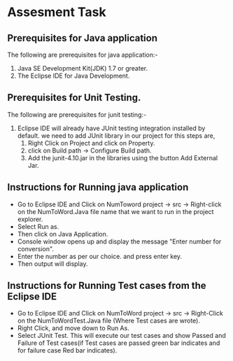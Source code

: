 # Assesment Task

## Prerequisites for Java application
The following are prerequisites for java application:-

1. Java SE Development Kit(JDK) 1.7 or greater.
2. The Eclipse IDE for Java Development.


## Prerequisites for Unit Testing.
The following are prerequisites for junit testing:-

1. Eclipse IDE will already have JUnit testing integration installed by default.
  we need to add JUnit library in our project for this steps are,
    1. Right Click on Project and click on Property.
    2. click on Build path -> Configure Build path.
    3. Add the junit-4.10.jar in the libraries using the button Add External Jar.

## Instructions for Running java application
- Go to Eclipse IDE and Click on NumToword project -> src -> Right-click on the NumToWord.Java file name that we want to run in the project explorer.
- Select Run as.
- Then click on Java Application.
- Console window opens up and display the message "Enter number for conversion".
- Enter the number as per our choice. and press enter key.
- Then output will display.

## Instructions for Running Test cases from the Eclipse IDE
- Go to Eclipse IDE and  Click on NumToWord project -> src -> Right-Click on the  NumToWordTest.Java file (Where Test cases are wrote).
- Right Click, and move down to Run As.
- Select JUnit Test.
This will execute our test cases and show Passed and Failure of Test cases(if Test cases are passed green bar indicates and for failure case Red bar indicates).
